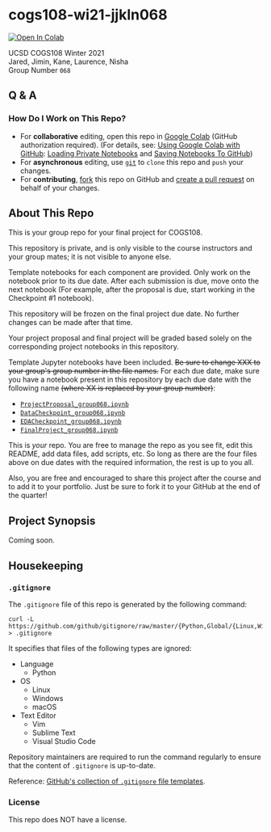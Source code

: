 # cogs108-wi21-jjkln068
[![Open In Colab](https://colab.research.google.com/assets/colab-badge.svg)](https://colab.research.google.com/github)

UCSD COGS108 Winter 2021    \
Jared, Jimin, Kane, Laurence, Nisha \
Group Number `068`

## Q & A
### How Do I Work on This Repo?
- For **collaborative** editing, open this repo in [Google Colab](https://colab.research.google.com/github) (GitHub authorization required). (For details, see: [Using Google Colab with GitHub](https://colab.research.google.com/github/googlecolab/colabtools/blob/master/notebooks/colab-github-demo.ipynb): [Loading Private Notebooks](https://colab.research.google.com/github/googlecolab/colabtools/blob/master/notebooks/colab-github-demo.ipynb#scrollTo=Rmai0dD30XzL) and [Saving Notebooks To GitHub](https://colab.research.google.com/github/googlecolab/colabtools/blob/master/notebooks/colab-github-demo.ipynb#scrollTo=8J3NBxtZpPcK))
- For **asynchronous** editing, use [`git`](https://git-scm.com/) to `clone` this repo and `push` your changes.
- For **contributing**, [fork](https://github.com/COGS108/group068_wi21/fork) this repo on GitHub and [create a pull request](https://github.com/COGS108/group068_wi21/compare) on behalf of your changes.

## About This Repo
This is your group repo for your final project for COGS108.

This repository is private, and is only visible to the course instructors and your group mates; it is not visible to anyone else.

Template notebooks for each component are provided. Only work on the notebook prior to its due date. After each submission is due, move onto the next notebook (For example, after the proposal is due, start working in the Checkpoint #1 notebook).

This repository will be frozen on the final project due date. No further changes can be made after that time.

Your project proposal and final project will be graded based solely on the corresponding project notebooks in this repository.

Template Jupyter notebooks have been included. ~~Be sure to change XXX to your group's group number in the file names.~~ For each due date, make sure you have a notebook present in this repository by each due date with the following name ~~(where XX is replaced by your group number)~~:

- [`ProjectProposal_group068.ipynb`](https://github.com/COGS108/group068_wi21/blob/main/ProjectProposal_group068.ipynb)
- [`DataCheckpoint_group068.ipynb`](https://github.com/COGS108/group068_wi21/blob/main/DataCheckpoint_group068.ipynb)
- [`EDACheckpoint_group068.ipynb`](https://github.com/COGS108/group068_wi21/blob/main/EDACheckpoint_group068.ipynb)
- [`FinalProject_group068.ipynb`](https://github.com/COGS108/group068_wi21/blob/main/FinalProject_group068.ipynb)

This is *your* repo. You are free to manage the repo as you see fit, edit this README, add data files, add scripts, etc. So long as there are the four files above on due dates with the required information, the rest is up to you all.

Also, you are free and encouraged to share this project after the course and to add it to your portfolio. Just be sure to fork it to your GitHub at the end of the quarter!

## Project Synopsis
Coming soon.

## Housekeeping
### `.gitignore`
The `.gitignore` file of this repo is generated by the following command:

```
curl -L https://github.com/github/gitignore/raw/master/{Python,Global/{Linux,Windows,macOS,Vim,SublimeText,VisualStudioCode}}.gitignore > .gitignore
```

It specifies that files of the following types are ignored:
- Language
    - Python
- OS
    - Linux
    - Windows
    - macOS
- Text Editor
    - Vim
    - Sublime Text
    - Visual Studio Code

Repository maintainers are required to run the command regularly to ensure that the content of `.gitignore` is up-to-date.

Reference: [GitHub's collection of `.gitignore` file templates](https://github.com/github/gitignore).

### License
This repo does NOT have a license.
